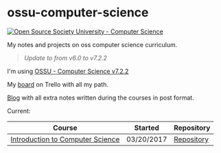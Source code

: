 # ossu-computer-science

[![Open Source Society University - Computer Science](https://img.shields.io/badge/OSSU-computer--science-blue.svg)](https://github.com/open-source-society/computer-science)

My notes and projects on oss computer science curriculum.

> _Update to from v6.0 to v7.2.2_

I'm using [OSSU - Computer Science v7.2.2](https://github.com/open-source-society/computer-science)

My [board](https://trello.com/b/yg3QEEJS/ossu-computer-science-curriculum-v7) on Trello with all my path.

[Blog](https://quatroka.github.io/) with all extra notes written during the courses in post format.

Current:

|                                                   Course                                                    |  Started   |                                                                              Repository                                                                              |
| ----------------------------------------------------------------------------------------------------------- | ---------- | -------------------------------------------------------------------------------------------------------------------------------------------------------------------- |
| [Introduction to Computer Science](https://www.edx.org/course/introduction-computer-science-harvardx-cs50x) | 03/20/2017 | [Repository](https://github.com/quatroka/ossu-computer-science/tree/master/Introduction%20to%20Computer%20Science/Introduction%20to%20Computer%20Science%20-%20CS50) |
